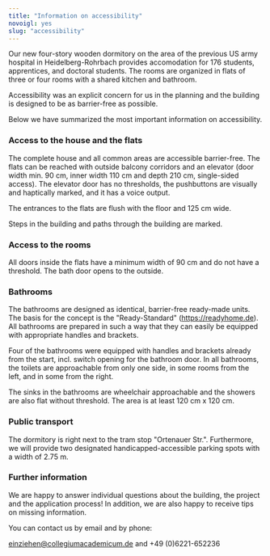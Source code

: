 ```yaml
---
title: "Information on accessibility"
novoigl: yes
slug: "accessibility"
---
```


Our new four-story wooden dormitory on the area of the previous US army hospital in Heidelberg-Rohrbach provides accomodation for 176 students, apprentices, and doctoral students.
The rooms are organized in flats of three or four rooms with a shared kitchen and bathroom.

Accessibility was an explicit concern for us in the planning and the building is designed to be as barrier-free as possible.

Below we have summarized the most important information on accessibility.

### Access to the house and the flats

The complete house and all common areas are accessible barrier-free.
The flats can be reached with outside balcony corridors and an elevator (door width min. 90 cm, inner width 110 cm and depth 210 cm, single-sided access).
The elevator door has no thresholds, the pushbuttons are visually and haptically marked, and it has a voice output.

The entrances to the flats are flush with the floor and 125 cm wide.

Steps in the building and paths through the building are marked.

### Access to the rooms

All doors inside the flats have a minimum width of 90 cm and do not have a threshold.
The bath door opens to the outside.

### Bathrooms

The bathrooms are designed as identical, barrier-free ready-made units.
The basis for the concept is the "Ready-Standard" (https://readyhome.de).
All bathrooms are prepared in such a way that they can easily be equipped with appropriate handles and brackets.

Four of the bathrooms were equipped with handles and brackets already from the start, incl. switch
opening for the bathroom door. In all bathrooms, the toilets are approachable from only one side, in some rooms from the
left, and in some from the right.

The sinks in the bathrooms are wheelchair approachable and the showers are also flat without threshold.
The area is at least 120 cm x 120 cm.

### Public transport

The dormitory is right next to the tram stop "Ortenauer Str.". Furthermore, we will provide two designated handicapped-accessible parking spots with a width of 2.75 m.

### Further information 

We are happy to answer individual questions about the building, the project and the application process!
In addition, we are also happy to receive tips on missing information. 

You can contact us by email and by phone:

einziehen@collegiumacademicum.de and +49 (0)6221-652236
